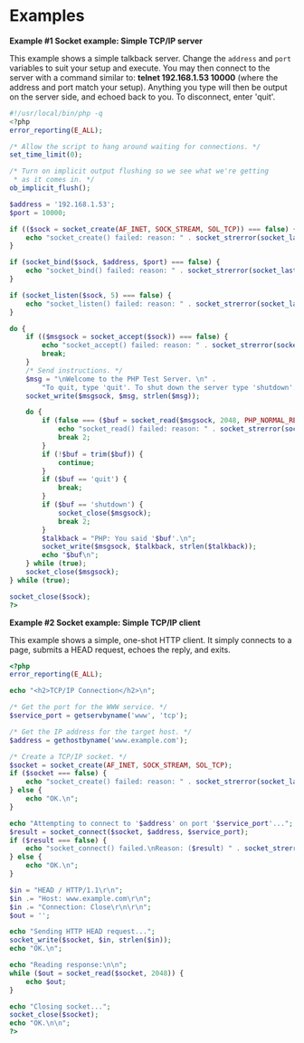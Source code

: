 Examples
========

**Example \#1 Socket example: Simple TCP/IP server**

This example shows a simple talkback server. Change the `address` and
`port` variables to suit your setup and execute. You may then connect to
the server with a command similar to: **telnet 192.168.1.53 10000**
(where the address and port match your setup). Anything you type will
then be output on the server side, and echoed back to you. To
disconnect, enter 'quit'.

``` php
#!/usr/local/bin/php -q
<?php
error_reporting(E_ALL);

/* Allow the script to hang around waiting for connections. */
set_time_limit(0);

/* Turn on implicit output flushing so we see what we're getting
 * as it comes in. */
ob_implicit_flush();

$address = '192.168.1.53';
$port = 10000;

if (($sock = socket_create(AF_INET, SOCK_STREAM, SOL_TCP)) === false) {
    echo "socket_create() failed: reason: " . socket_strerror(socket_last_error()) . "\n";
}

if (socket_bind($sock, $address, $port) === false) {
    echo "socket_bind() failed: reason: " . socket_strerror(socket_last_error($sock)) . "\n";
}

if (socket_listen($sock, 5) === false) {
    echo "socket_listen() failed: reason: " . socket_strerror(socket_last_error($sock)) . "\n";
}

do {
    if (($msgsock = socket_accept($sock)) === false) {
        echo "socket_accept() failed: reason: " . socket_strerror(socket_last_error($sock)) . "\n";
        break;
    }
    /* Send instructions. */
    $msg = "\nWelcome to the PHP Test Server. \n" .
        "To quit, type 'quit'. To shut down the server type 'shutdown'.\n";
    socket_write($msgsock, $msg, strlen($msg));

    do {
        if (false === ($buf = socket_read($msgsock, 2048, PHP_NORMAL_READ))) {
            echo "socket_read() failed: reason: " . socket_strerror(socket_last_error($msgsock)) . "\n";
            break 2;
        }
        if (!$buf = trim($buf)) {
            continue;
        }
        if ($buf == 'quit') {
            break;
        }
        if ($buf == 'shutdown') {
            socket_close($msgsock);
            break 2;
        }
        $talkback = "PHP: You said '$buf'.\n";
        socket_write($msgsock, $talkback, strlen($talkback));
        echo "$buf\n";
    } while (true);
    socket_close($msgsock);
} while (true);

socket_close($sock);
?>
```

**Example \#2 Socket example: Simple TCP/IP client**

This example shows a simple, one-shot HTTP client. It simply connects to
a page, submits a HEAD request, echoes the reply, and exits.

``` php
<?php
error_reporting(E_ALL);

echo "<h2>TCP/IP Connection</h2>\n";

/* Get the port for the WWW service. */
$service_port = getservbyname('www', 'tcp');

/* Get the IP address for the target host. */
$address = gethostbyname('www.example.com');

/* Create a TCP/IP socket. */
$socket = socket_create(AF_INET, SOCK_STREAM, SOL_TCP);
if ($socket === false) {
    echo "socket_create() failed: reason: " . socket_strerror(socket_last_error()) . "\n";
} else {
    echo "OK.\n";
}

echo "Attempting to connect to '$address' on port '$service_port'...";
$result = socket_connect($socket, $address, $service_port);
if ($result === false) {
    echo "socket_connect() failed.\nReason: ($result) " . socket_strerror(socket_last_error($socket)) . "\n";
} else {
    echo "OK.\n";
}

$in = "HEAD / HTTP/1.1\r\n";
$in .= "Host: www.example.com\r\n";
$in .= "Connection: Close\r\n\r\n";
$out = '';

echo "Sending HTTP HEAD request...";
socket_write($socket, $in, strlen($in));
echo "OK.\n";

echo "Reading response:\n\n";
while ($out = socket_read($socket, 2048)) {
    echo $out;
}

echo "Closing socket...";
socket_close($socket);
echo "OK.\n\n";
?>
```
